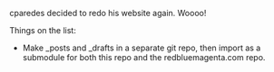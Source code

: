 cparedes decided to redo his website again.  Woooo!

Things on the list:

- Make _posts and _drafts in a separate git repo, then import as a submodule
for both this repo and the redbluemagenta.com repo.
